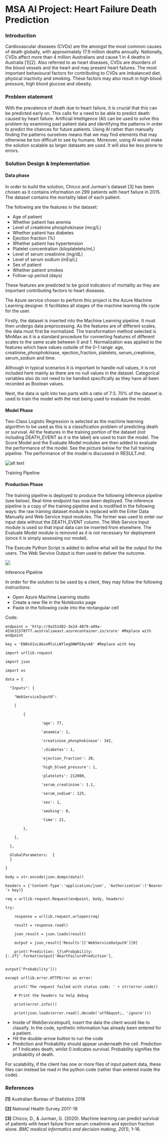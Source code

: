 # MSA AI Project: Heart Failure Death Prediction

<h3>Introduction</h3>

Cardiovascular diseases (CVDs) are the amongst the most common causes of death globally, with approximately 17.9 million deaths annually. Nationally, CVDs affect more than 4 million Australians and cause 1 in 4 deaths in Australia [1][2]. Also referred to as heart diseases, CVDs are disorders of the blood vessels and the heart and may present heart failures. The most important behavioural factors for contributing to CVDs are imbalanced diet, physical inactivity and smoking. These factors may also result in high blood pressure, high blood glucose and obesity.

<h3>Problem statement</h3>

With the prevalence of death due to heart failure, it is crucial that this can be predicted early on. This calls for a need to be able to predict death caused by heart failure. Artificial Intelligence (AI) can be used to solve this problem by examining past patient data and identifying the patterns in order to predict the chances for future patients. Using AI rather than manually finding the patterns ourselves means that we may find elements that may otherwise be too difficult to see by humans. Moreover, using AI would make the solution scalable as larger datasets are used. It will also be less prone to errors.

<h3>Solution Design &amp; Implementation</h3>

<h4>Data phase</h4>

In order to build the solution, Chicco and Jurman&#39;s dataset [3] has been chosen as it contains information on 299 patients with heart failure in 2015. The dataset contains the mortality label of each patient.

The following are the features in the dataset:

- Age of patient
- Whether patient has anemia
- Level of creatinine phosphokinase (mcg/L)
- Whether patient has diabetes
- Ejection fraction (%)
- Whether patient has hypertension
- Platelet concentration (kiloplatelets/mL)
- Level of serum creatinine (mg/dL)
- Level of serum sodium (mEq/L)
- Sex of patient
- Whether patient smokes
- Follow-up period (days)

These features are predicted to be good indicators of mortality as they are important contributing factors to heart diseases.

The Azure service chosen to perform this project is the Azure Machine Learning designer. It facilitates all stages of the machine learning life cycle for the user.

Firstly, the dataset is inserted into the Machine Learning pipeline. It must then undergo data preprocessing. As the features are of different scales, the data must first be normalized. The transformation method selected is MinMax as it is a standard procedure for converting features of different scales to the same scale between 0 and 1. Normalization was applied to the features which have values outside of the 0-1 range: age, creatinine\_phosphokinase, ejection\_fraction, platelets, serum\_creatinine, serum\_sodium and time.

Although in typical scenarios it is important to handle null values, it is not included here mainly as there are no null values in the dataset. Categorical variables also do not need to be handled specifically as they have all been recorded as Boolean values.

Next, the data is split into two parts with a ratio of 7:3. 70% of the dataset is used to train the model with the rest being used to evaluate the model.

<h4>Model Phase</h4>

Two-Class Logistic Regression is selected as the machine learning algorithm to be used as this is a classification problem of predicting death or survival. All the features in the training portion of the dataset (not including DEATH\_EVENT as it is the label) are used to train the model. The Score Model and the Evaluate Model modules are then added to evaluate the performance of the model. See the picture below for the full training pipeline. The performance of the model is discussed in RESULT.md.

![alt text](https://github.com/audicar/MSA_AI_Heart_Failure_Death_Prediction/images/training_pipeline.png?raw=true)

Training Pipeline

<h4>Production Phase</h4>

The training pipeline is deployed to produce the following inference pipeline (see below). Real-time endpoint has now been deployed. The inference pipeline is a copy of the training pipeline and is modified in the following ways: the raw training dataset module is replaced with the Enter Data Manually and Web Service Input modules. The former was used to enter our input data without the DEATH\_EVENT column. The Web Service Input module is used so that input data can be inserted from elsewhere. The Evaluate Model module is removed as it is not necessary for deployment (since it is simply assessing our model).

The Execute Python Script is added to define what will be the output for the users. The Web Service Output is then used to deliver the outcome.

![](RackMultipart20210805-4-15nmv5w_html_ae3b517e95f595e7.png)

Inference Pipeline

In order for the solution to be used by a client, they may follow the following instructions:

- Open Azure Machine Learning studio
- Create a new file in the Notebooks page
- Paste in the following code into the rectangular cell

Code:

    endpoint = 'http://9a351d82-3e2d-4879-a09a-453e31578f77.australiaeast.azurecontainer.io/score' #Replace with endpoint

    key = 'EN0sO1vLAGsxMlcLLWYlegOWWfEAyvA8' #Replace with key

    import urllib.request

    import json

    import os

    data = {

      "Inputs": {

        "WebServiceInput0":

        [

            {

                    'age': 77,

                    'anaemia': 1,

                    'creatinine_phosphokinase': 342,

                    ';diabetes': 1,

                    'ejection_fraction': 20,

                    'high_blood_pressure': 1,

                    'platelets': 212000,

                    'serum_creatinine': 1.1,

                    'serum_sodium': 125,

                    'sex': 1,

                    'smoking': 0,

                    'time': 21,

            },

        ],

      },

      GlobalParameters:  {
      }

    }

    body = str.encode(json.dumps(data))

    headers = {'Content-Type':'application/json', 'Authorization':('Bearer '+ key)}

    req = urllib.request.Request(endpoint, body, headers)

    try:

        response = urllib.request.urlopen(req)

        result = response.read()

        json_result = json.loads(result)

        output = json_result['Results']['WebServiceOutput0'][0]

        print('Prediction: {}\nProbability: {:.2f}'.format(output['HeartFailurePrediction'],

                                                            output['Probability']))

    except urllib.error.HTTPError as error:

        print('The request failed with status code: ' + str(error.code))

        # Print the headers to help debug

        print(error.info())

        print(json.loads(error.read().decode('utf8&quot;, 'ignore')))

- Inside of WebServiceInput0, insert the data the client would like to classify. In the code, synthetic information has already been entered for a patient.
- Hit the double-arrow button to run the code
- Prediction and Probability should appear underneath the cell. Prediction of 1 indicates death, whilst 0 indicates survival. Probability signifies the probability of death.

For scalability, if the client has one or more files of input patient data, these files can instead be read in the python code (rather than entered inside the code).

<h3>References</h3>

**[1]** Australian Bureau of Statistics 2018

**[2]** National Health Survey 2017-18

**[3]** Chicco, D., &amp; Jurman, G. (2020). Machine learning can predict survival of patients with heart failure from serum creatinine and ejection fraction alone. _BMC medical informatics and decision making_, _20_(1), 1-16.



